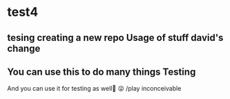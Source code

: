 # test4
tesing creating a new repo
Usage of stuff
david's change
-------------
You can use this to do many things
Testing
-------
And you can use it for testing as well:tada:
:stuck_out_tongue_winking_eye:
/play inconceivable

